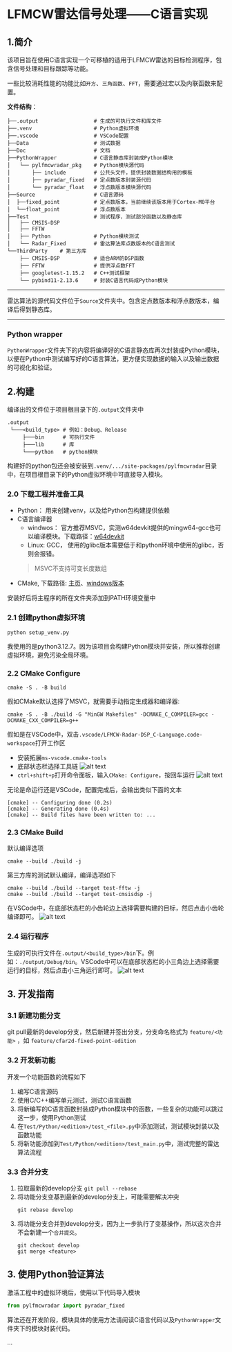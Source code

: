 # LFMCW雷达信号处理——C语言实现

## 1.简介

该项目旨在使用C语言实现一个可移植的适用于LFMCW雷达的目标检测程序，包含信号处理和目标跟踪等功能。

一些比较消耗性能的功能比如`开方`、`三角函数`、`FFT`，需要通过宏以及内联函数来配置。


**文件结构**：
```
├──.output                  # 生成的可执行文件和库文件
├──.venv                    # Python虚拟环境
├──.vscode                  # VSCode配置
├──Data                     # 测试数据
├──Doc                      # 文档
├──PythonWrapper            # C语言静态库封装成Python模块
│   └── pylfmcwradar_pkg    # Python模块源代码
│       ├── include         # 公共头文件，提供封装数据结构用的模板
│       ├── pyradar_fixed   # 定点数版本封装源代码
│       └── pyradar_float   # 浮点数版本模块源代码
├──Source                   # C语言源码
│  ├──fixed_point           # 定点数版本，当前继续该版本用于Cortex-M0平台
│  └──float_point           # 浮点数版本
├──Test                     # 测试程序，测试部分函数以及静态库
│   ├── CMSIS-DSP
│   ├── FFTW
│   ├── Python              # Python模块测试
│   └── Radar_Fixed         # 雷达算法库点数版本的C语言测试
└──ThirdParty    # 第三方库
    ├── CMSIS-DSP           # 适合ARM的DSP函数
    ├── FFTW                # 提供浮点数FFT
    ├── googletest-1.15.2   # C++测试框架
    └── pybind11-2.13.6     # 封装C语言代码成Python模块
```
---

雷达算法的源代码文件位于`Source`文件夹中。包含定点数版本和浮点数版本，编译后得到静态库。

---

### Python wrapper

`PythonWrapper`文件夹下的内容将编译好的C语言静态库再次封装成Python模块，以便在Python中测试编写好的C语言算法，更方便实现数据的输入以及输出数据的可视化和验证。


## 2.构建

编译出的文件位于项目根目录下的`.output`文件夹中
```
.output
 └───<build_type> # 例如：Debug、Release
     ├───bin      # 可执行文件
     ├───lib      # 库
     └───python   # python模块
```

构建好的python包还会被安装到`.venv/.../site-packages/pylfmcwradar`目录中，在项目根目录下的Python虚拟环境中可直接导入模块。

### 2.0 下载工程并准备工具

- Python： 用来创建venv，以及给Python包构建提供依赖
- C语言编译器
  + windwos： 官方推荐MSVC，实测w64devkit提供的mingw64-gcc也可以编译模块。下载路径：[w64devkit](https://github.com/skeeto/w64devkit/releases/download/v2.0.0/w64devkit-x64-2.0.0.exe)
  + Linux: GCC， 使用的glibc版本需要低于和python环境中使用的glibc，否则会报错。
  > MSVC不支持可变长度数组
- CMake, 下载路径: [主页](https://cmake.org/download/)、[windows版本](https://github.com/Kitware/CMake/releases/download/v3.31.0-rc2/cmake-3.31.0-rc2-windows-x86_64.msi)

安装好后将主程序的所在文件夹添加到PATH环境变量中

### 2.1 创建python虚拟环境

```shell
python setup_venv.py
```

我使用的是python3.12.7。因为该项目会构建Python模块并安装，所以推荐创建虚拟环境，避免污染全局环境。


### 2.2 CMake Configure

```shell
cmake -S . -B build
```
假如CMake默认选择了MSVC，就需要手动指定生成器和编译器:
```shell
cmake -S . -B ./build -G "MinGW Makefiles" -DCMAKE_C_COMPILER=gcc -DCMAKE_CXX_COMPILER=g++
```

假如是在VSCode中，双击`.vscode/LFMCW-Radar-DSP_C-Language.code-workspace`打开工作区
- 安装拓展`ms-vscode.cmake-tools`
- 底部状态栏选择工具链
  ![alt text](./Doc/assets/readme_cmake_kit.png)
- `ctrl+shift+p`打开命令面板，输入`CMake: Configure`，按回车运行
  ![alt text](./Doc/assets/readme_cmake_configure.png)

无论是命运行还是VSCode，配置完成后，会输出类似下面的文本
```
[cmake] -- Configuring done (0.2s)
[cmake] -- Generating done (0.4s)
[cmake] -- Build files have been written to: ...
```

### 2.3 CMake Build

默认编译选项
```shell
cmake --build ./build -j
```

第三方库的测试默认编译，编译选项如下

```shell
cmake --build ./build --target test-fftw -j
cmake --build ./build --target test-cmsisdsp -j
```

在VSCode中，在底部状态栏的小齿轮边上选择需要构建的目标，然后点击小齿轮编译即可。
![alt text](./Doc/assets/readme_select_build_target.png)

### 2.4 运行程序
生成的可执行文件在`.output/<build_type>/bin`下。例如：`./output/Debug/bin`。VSCode中可以在底部状态栏的小三角边上选择需要运行的目标，然后点击小三角运行即可。
![alt text](./Doc/assets/readme_cmake_launch.png)

## 3. 开发指南

### 3.1 新建功能分支

git pull最新的develop分支，然后新建并签出分支，分支命名格式为 `feature/<功能>` ，如 `feature/cfar2d-fixed-point-edition`


### 3.2 开发新功能
开发一个功能函数的流程如下
1. 编写C语言源码
2. 使用C/C++编写单元测试，测试C语言函数
3. 将新编写的C语言函数封装成Python模块中的函数，一些复杂的功能可以跳过这一步，使用Python测试
4. 在`Test/Python/<edition>/test_<file>.py`中添加测试，测试模块封装以及函数功能
5. 将新功能添加到`Test/Python/<edition>/test_main.py`中，测试完整的雷达算法流程

### 3.3 合并分支

1. 拉取最新的develop分支 `git pull --rebase` 
2. 将功能分支变基到最新的develop分支上，可能需要解决冲突 
   ```shell
   git rebase develop
   ```
3. 将功能分支合并到develop分支，因为上一步执行了变基操作，所以这次合并不会新建一个`合并提交`。
   ```shell
   git checkout develop
   git merge <feature>
   ```



## 3. 使用Python验证算法

激活工程中的虚拟环境后，使用以下代码导入模块

```python
from pylfmcwradar import pyradar_fixed
```

算法还在开发阶段，模块具体的使用方法请阅读C语言代码以及`PythonWrapper`文件夹下的模块封装代码。

...
